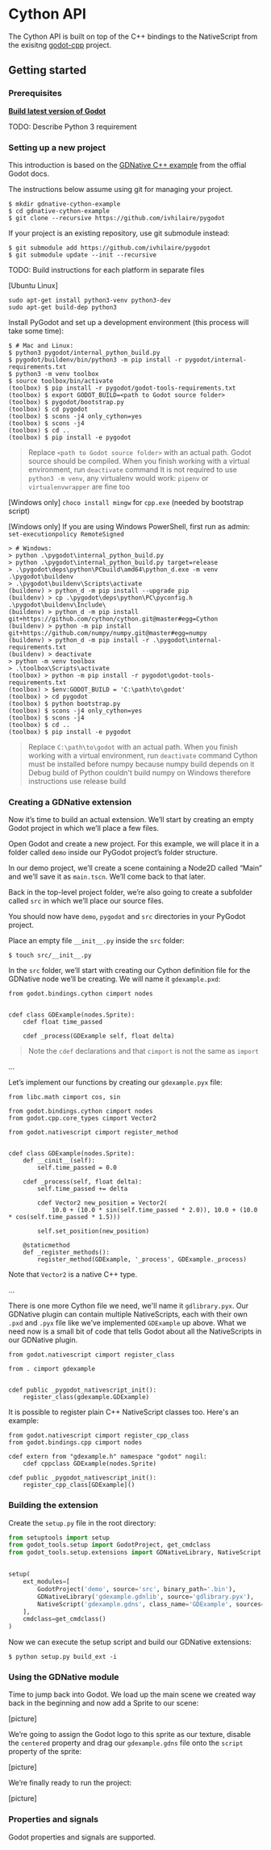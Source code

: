 # Cython API

The Cython API is built on top of the C++ bindings to the NativeScript from
the exisitng [godot-cpp](https://github.com/GodotNativeTools/godot-cpp) project.

## Getting started

### Prerequisites

[**Build latest version of Godot**](https://godot.readthedocs.io/en/latest/development/compiling/index.html)

TODO: Describe Python 3 requirement

### Setting up a new project

This introduction is based on the [GDNative C++ example](https://docs.godotengine.org/en/latest/tutorials/plugins/gdnative/gdnative-cpp-example.html) from the offial Godot docs.

The instructions below assume using git for managing your project.

```
$ mkdir gdnative-cython-example
$ cd gdnative-cython-example
$ git clone --recursive https://github.com/ivhilaire/pygodot
```

If your project is an existing repository, use git submodule instead:
```
$ git submodule add https://github.com/ivhilaire/pygodot
$ git submodule update --init --recursive
```

TODO: Build instructions for each platform in separate files

[Ubuntu Linux]
```
sudo apt-get install python3-venv python3-dev
sudo apt-get build-dep python3
```

Install PyGodot and set up a development environment (this process will take some time):
```
$ # Mac and Linux:
$ python3 pygodot/internal_python_build.py
$ pygodot/buildenv/bin/python3 -m pip install -r pygodot/internal-requirements.txt
$ python3 -m venv toolbox
$ source toolbox/bin/activate
(toolbox) $ pip install -r pygodot/godot-tools-requirements.txt
(toolbox) $ export GODOT_BUILD=<path to Godot source folder>
(toolbox) $ pygodot/bootstrap.py
(toolbox) $ cd pygodot
(toolbox) $ scons -j4 only_cython=yes
(toolbox) $ scons -j4
(toolbox) $ cd ..
(toolbox) $ pip install -e pygodot
```
> Replace `<path to Godot source folder>` with an actual path. Godot source should be compiled.
> When you finish working with a virtual environment, run `deactivate` command
> It is not required to use `python3 -m venv`, any virtualenv would work: `pipenv` or `virtualenvwrapper` are fine too

[Windows only] `choco install mingw` for `cpp.exe` (needed by bootstrap script)

[Windows only] If you are using Windows PowerShell, first run as admin: `set-executionpolicy RemoteSigned`
```
> # Windows:
> python .\pygodot\internal_python_build.py
> python .\pygodot\internal_python_build.py target=release
> .\pygodot\deps\python\PCbuild\amd64\python_d.exe -m venv .\pygodot\buildenv
> .\pygodot\buildenv\Scripts\activate
(buildenv) > python_d -m pip install --upgrade pip
(buildenv) > cp .\pygodot\deps\python\PC\pyconfig.h .\pygodot\buildenv\Include\
(buildenv) > python_d -m pip install git+https://github.com/cython/cython.git@master#egg=Cython
(buildenv) > python -m pip install git+https://github.com/numpy/numpy.git@master#egg=numpy
(buildenv) > python_d -m pip install -r .\pygodot\internal-requirements.txt
(buildenv) > deactivate
> python -m venv toolbox
> .\toolbox\Scripts\activate
(toolbox) > python -m pip install -r pygodot\godot-tools-requirements.txt
(toolbox) > $env:GODOT_BUILD = 'C:\path\to\godot'
(toolbox) > cd pygodot
(toolbox) $ python bootstrap.py
(toolbox) $ scons -j4 only_cython=yes
(toolbox) $ scons -j4
(toolbox) $ cd ..
(toolbox) $ pip install -e pygodot
```
> Replace `C:\path\to\godot` with an actual path.
> When you finish working with a virtual environment, run `deactivate` command
> Cython must be installed before numpy because numpy build depends on it
> Debug build of Python couldn't build numpy on Windows therefore instructions use release build


### Creating a GDNative extension

Now it’s time to build an actual extension. We’ll start by creating an empty Godot project
in which we’ll place a few files.

Open Godot and create a new project. For this example, we will place it in a folder called `demo` inside our PyGodot project’s folder structure.

In our demo project, we’ll create a scene containing a Node2D called “Main” and we’ll save it as `main.tscn`.
We’ll come back to that later.

Back in the top-level project folder, we’re also going to create a subfolder called `src`
in which we’ll place our source files.

You should now have `demo`, `pygodot` and `src` directories in your PyGodot project.

Place an empty file `__init__.py` inside the `src` folder:
```
$ touch src/__init__.py
```

In the `src` folder, we’ll start with creating our Cython definition file for the GDNative node we’ll be creating.
We will name it `gdexample.pxd`:
```pyx
from godot.bindings.cython cimport nodes


cdef class GDExample(nodes.Sprite):
    cdef float time_passed

    cdef _process(GDExample self, float delta)
```
> Note the `cdef` declarations and that `cimport` is not the same as `import`

...

Let’s implement our functions by creating our `gdexample.pyx` file:
```pyx
from libc.math cimport cos, sin

from godot.bindings.cython cimport nodes
from godot.cpp.core_types cimport Vector2

from godot.nativescript cimport register_method


cdef class GDExample(nodes.Sprite):
    def __cinit__(self):
        self.time_passed = 0.0

    cdef _process(self, float delta):
        self.time_passed += delta

        cdef Vector2 new_position = Vector2(
            10.0 + (10.0 * sin(self.time_passed * 2.0)), 10.0 + (10.0 * cos(self.time_passed * 1.5)))

        self.set_position(new_position)

    @staticmethod
    def _register_methods():
        register_method(GDExample, '_process', GDExample._process)
```

Note that `Vector2` is a native C++ type.


...

There is one more Cython file we need, we'll name it `gdlibrary.pyx`.  Our GDNative plugin can contain
multiple NativeScripts, each with their own `.pxd` and `.pyx` file like we’ve implemented
`GDExample` up above. What we need now is a small bit of code that tells Godot about all the NativeScripts in our GDNative plugin.

```pyx
from godot.nativescript cimport register_class

from . cimport gdexample


cdef public _pygodot_nativescript_init():
    register_class(gdexample.GDExample)
```

It is possible to register plain C++ NativeScript classes too. Here's an example:
```pyx
from godot.nativescript cimport register_cpp_class
from godot.bindings.cpp cimport nodes

cdef extern from "gdexample.h" namespace "godot" nogil:
    cdef cppclass GDExample(nodes.Sprite)

cdef public _pygodot_nativescript_init():
    register_cpp_class[GDExample]()
```

### Building the extension

Create the `setup.py` file in the root directory:
```py
from setuptools import setup
from godot_tools.setup import GodotProject, get_cmdclass
from godot_tools.setup.extensions import GDNativeLibrary, NativeScript


setup(
    ext_modules=[
        GodotProject('demo', source='src', binary_path='.bin'),
        GDNativeLibrary('gdexample.gdnlib', source='gdlibrary.pyx'),
        NativeScript('gdexample.gdns', class_name='GDExample', sources=['gdexample.pyx'])
    ],
    cmdclass=get_cmdclass()
)
```

Now we can execute the setup script and build our GDNative extensions:
```
$ python setup.py build_ext -i
```

### Using the GDNative module

Time to jump back into Godot. We load up the main scene we created way back in the beginning and
now add a Sprite to our scene:

[picture]

We’re going to assign the Godot logo to this sprite as our texture, disable the `centered` property and drag
our `gdexample.gdns` file onto the `script` property of the sprite:

[picture]

We’re finally ready to run the project:

[picture]


### Properties and signals

Godot properties and signals are supported.
